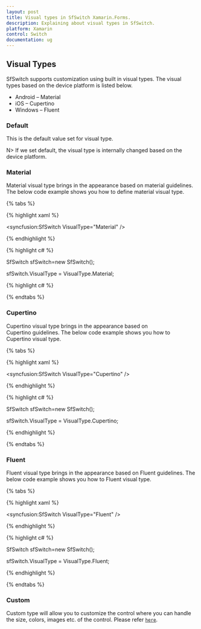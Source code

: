```yaml
---
layout: post
title: Visual types in SfSwitch Xamarin.Forms.
description: Explaining about visual types in SfSwitch.
platform: Xamarin
control: Switch
documentation: ug
---
```


## Visual Types

SfSwitch supports customization using built in visual types. The visual types based on the device platform is listed below.

* Android – Material 
* iOS – Cupertino
* Windows – Fluent

### Default

This is the default value set for visual type. 

N> If we set default, the visual type is internally changed based on the device platform.

### Material

Material visual type brings in the appearance based on material guidelines. The below code example shows you how to define material visual type.

{% tabs %}

{% highlight xaml %}

<syncfusion:SfSwitch VisualType="Material" />

{% endhighlight %}

{% highlight c# %}

SfSwitch sfSwitch=new SfSwitch();

sfSwitch.VisualType = VisualType.Material;

{% highlight c# %}

{% endtabs %}

### Cupertino

Cupertino visual type brings in the appearance based on Cupertino guidelines. The below code example shows you how to Cupertino visual type. 

{% tabs %}

{% highlight xaml %}

<syncfusion:SfSwitch VisualType="Cupertino" />

{% endhighlight %}

{% highlight c# %}

SfSwitch sfSwitch=new SfSwitch();

sfSwitch.VisualType = VisualType.Cupertino;

{% endhighlight %}

{% endtabs %}

### Fluent

Fluent visual type brings in the appearance based on Fluent guidelines. The below code example shows you how to Fluent visual type.

{% tabs %}

{% highlight xaml %}

<syncfusion:SfSwitch VisualType="Fluent" />

{% endhighlight %}

{% highlight c# %}

SfSwitch sfSwitch=new SfSwitch();

sfSwitch.VisualType = VisualType.Fluent;

{% endhighlight %}

{% endtabs %}

### Custom

Custom type will allow you to customize the control where you can handle the size, colors, images etc. of the control. Please refer [`here`]().


